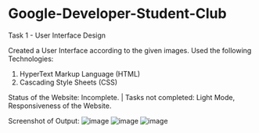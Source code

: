 # Google-Developer-Student-Club

Task 1 - User Interface Design

Created a User Interface according to the given images.
Used the following Technologies:
1. HyperText Markup Language (HTML)
2. Cascading Style Sheets (CSS)

Status of the Website: Incomplete. |
Tasks not completed: Light Mode, Responsiveness of the Website.

Screenshot of Output:
![image](https://user-images.githubusercontent.com/72000540/189283792-8ef8c1c1-4d6a-4609-8bc3-e958ac2687fa.png)
![image](https://user-images.githubusercontent.com/72000540/189283902-dc5a24f0-1893-42d3-8991-9f474faafdcf.png)
![image](https://user-images.githubusercontent.com/72000540/189283938-9fd4a576-cb4e-49d1-a2e4-f3804e5cb835.png)
